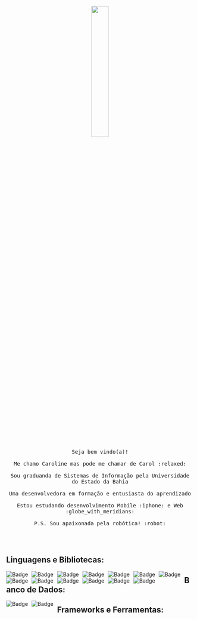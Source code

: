 <p align="center">
  <img src="https://media.giphy.com/media/MeJgB3yMMwIaHmKD4z/giphy.gif" width="30%">
  <br><br>
  <samp>
    Seja bem vindo(a)!
    <br><br>
    Me chamo Caroline mas pode me chamar de Carol :relaxed:
    <br><br>
    Sou graduanda de Sistemas de Informação pela Universidade do Estado da Bahia
    <br><br>
    Uma desenvolvedora em formação e entusiasta do aprendizado
    <br><br>
    Estou estudando desenvolvimento Mobile :iphone: e Web :globe_with_meridians: 
    <br><br>
    P.S. Sou apaixonada pela robótica! :robot:
  </samp>
</p>

<br>

<br>

## Linguagens e Bibliotecas:

<img alt="Badge" style="float: left; margin-right: 10px;" src="https://img.shields.io/badge/c%20-%23F37626.svg?&style=for-the-badge&logo=&logoColor=white"/> <img alt="Badge" style="float: left; margin-right: 10px;"  src="https://img.shields.io/badge/c++%20-%23563D7C.svg?&style=for-the-badge&logo=&logoColor=white"/> <img alt="Badge" style="float: left; margin-right: 10px;"  src ="https://img.shields.io/badge/-JAVA-black?style=flat&logo=java&link=https://github.com/BRdhanani"/>    <img alt="Badge" style="float: left; margin-right: 10px;"  src="https://img.shields.io/badge/-HTML5-pink?style=flat&logo=html5&link=https://github.com/BRdhanani"/>    <img alt="Badge" style="float: left; margin-right: 10px;"  src="https://img.shields.io/badge/css3%20-%231572B6.svg?&style=for-the-badge&logo=css3&logoColor=white"/>     <img alt="Badge" style="float: left; margin-right: 10px;"  src="https://img.shields.io/badge/javascript%20-%23323330.svg?&style=for-the-badge&logo=javascript&logoColor=%23F7DF1E"/>    <img alt="Badge" style="float: left; margin-right: 10px;"  src="https://img.shields.io/badge/Eclipe_IDE%20-%2343853D.svg?&style=for-the-badge&logo=Eclipe_IDE&logoColor=white"/>    <img alt="Badge" style="float: left; margin-right: 10px;" src="https://img.shields.io/badge/go-%2300ADD8.svg?&style=for-the-badge&logo=go&logoColor=white"/>    <img alt="Badge" style="float: left; margin-right: 10px;"  src ="https://img.shields.io/badge/MongoDB-%234ea94b.svg?&style=for-the-badge&logo=mongodb&logoColor=white"/>    <img alt="Badge" style="float: left; margin-right: 10px;"  src="https://img.shields.io/badge/git%20-%23F05033.svg?&style=for-the-badge&logo=git&logoColor=white"/>    <img alt="Badge" style="float: left; margin-right: 10px;"  src="https://img.shields.io/badge/flask%20-%23000.svg?&style=for-the-badge&logo=flask&logoColor=white"/>    <img alt="Badge" style="float: left; margin-right: 10px;"  src="https://img.shields.io/badge/shell_script%20-%23121011.svg?&style=for-the-badge&logo=gnu-bash&logoColor=white"/>   <img alt="Badge" style="float: left; margin-right: 10px;"  src="https://img.shields.io/badge/OpenCV%20-%23FFBB00.svg?&style=for-the-badge&logo=Canonical&logoColor=white"/>

## Banco de Dados:

<img alt="Badge" style="float: left; margin-right: 10px;" src="https://img.shields.io/badge/-MySQL-black?style=flat&logo=mysql&link=https://github.com/BRdhanani"/> <img alt="Badge" style="float: left; margin-right: 10px;" src="https://img.shields.io/badge/-XAMPP-black?style=flat&logo=xampp&link=https://github.com/BRdhanani"/>

## Frameworks e Ferramentas: 

